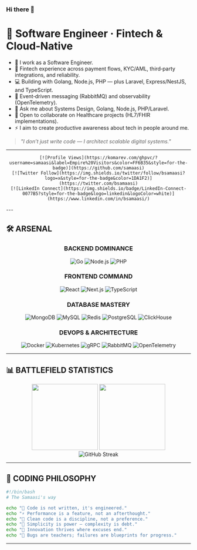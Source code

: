 ### Hi there 👋

# 💫 Software Engineer · Fintech & Cloud‑Native

- 📱 I work as a Software Engineer.
- 🚀 Fintech experience across payment flows, KYC/AML, third‑party integrations, and reliability.
- 💻 Building with Golang, Node.js, PHP — plus Laravel, Express/NestJS, and TypeScript.
- 📡 Event‑driven messaging (RabbitMQ) and observability (OpenTelemetry).
- 💬 Ask me about Systems Design, Golang, Node.js, PHP/Laravel.
- 👯 Open to collaborate on Healthcare projects (HL7/FHIR implementations).
- ⚡ I aim to create productive awareness about tech in people around me.

> *"I don’t just write code — I architect scalable digital systems."*

---
<div align="center">

    [![Profile Views](https://komarev.com/ghpvc/?username=samaasi&label=Empire%20Visitors&color=FF6B35&style=for-the-badge)](https://github.com/samaasi)
    [![Twitter Follow](https://img.shields.io/twitter/follow/bsamaasi?logo=x&style=for-the-badge&color=1DA1F2)](https://twitter.com/bsamaasi)
    [![LinkedIn Connect](https://img.shields.io/badge/LinkedIn-Connect-0077B5?style=for-the-badge&logo=linkedin&logoColor=white)](https://www.linkedin.com/in/bsamaasi/)

</div>
---

## 🛠️ **ARSENAL**

<div align="center">

### **BACKEND DOMINANCE**
![Go](https://img.shields.io/badge/Go-00ADD8?style=for-the-badge&logo=go&logoColor=white)
![Node.js](https://img.shields.io/badge/Node.js-43853D?style=for-the-badge&logo=node.js&logoColor=white)
![PHP](https://img.shields.io/badge/PHP-777BB4?style=for-the-badge&logo=php&logoColor=white)

### **FRONTEND COMMAND**
![React](https://img.shields.io/badge/React-20232A?style=for-the-badge&logo=react&logoColor=61DAFB)
![Next.js](https://img.shields.io/badge/Next.js-000?style=for-the-badge&logo=nextdotjs&logoColor=white)
![TypeScript](https://img.shields.io/badge/TypeScript-3178C6?style=for-the-badge&logo=typescript&logoColor=white)

### **DATABASE MASTERY**
![MongoDB](https://img.shields.io/badge/MongoDB-4EA94B?style=for-the-badge&logo=mongodb&logoColor=white)
![MySQL](https://img.shields.io/badge/MySQL-005C84?style=for-the-badge&logo=mysql&logoColor=white)
![Redis](https://img.shields.io/badge/Redis-DC382D?style=for-the-badge&logo=redis&logoColor=white)
![PostgreSQL](https://img.shields.io/badge/PostgreSQL-316192?style=for-the-badge&logo=postgresql&logoColor=white)
![ClickHouse](https://img.shields.io/badge/ClickHouse-2396F3?style=for-the-badge&logo=clickhouse&logoColor=white)

### **DEVOPS & ARCHITECTURE**
![Docker](https://img.shields.io/badge/Docker-2496ED?style=for-the-badge&logo=docker&logoColor=white)
![Kubernetes](https://img.shields.io/badge/Kubernetes-326CE5?style=for-the-badge&logo=kubernetes&logoColor=white)
![gRPC](https://img.shields.io/badge/gRPC-4285F4?style=for-the-badge&logo=grpc&logoColor=white)
![RabbitMQ](https://img.shields.io/badge/RabbitMQ-FF6600?style=for-the-badge&logo=rabbitmq&logoColor=white)
![OpenTelemetry](https://img.shields.io/badge/OpenTelemetry-00759C?style=for-the-badge&logo=opentelemetry&logoColor=white)

</div>

---

## 📊 **BATTLEFIELD STATISTICS**

<div align="center">

<img height="180em" src="https://github-readme-stats.vercel.app/api?username=samaasi&show_icons=true&theme=radical&hide_border=true&include_all_commits=true&bg_color=0d1117&title_color=FF6B35&text_color=c9d1d9&icon_color=FF6B35&rank_icon=github"/>

<img height="180em" src="https://github-readme-stats.vercel.app/api/top-langs/?username=samaasi&layout=compact&theme=highcontrast&hide_border=true&bg_color=0d1117&title_color=FF6B35&text_color=c9d1d9"/>

</div>

<div align="center">

<img src="https://github-readme-streak-stats.herokuapp.com/?user=samaasi&theme=radical&hide_border=true&background=0d1117&ring=FF6B35&fire=FF6B35&currStreakLabel=FF6B35" alt="GitHub Streak" />

</div>

---

## 💎 **CODING PHILOSOPHY**

```bash
#!/bin/bash
# The Samaasi's way

echo "🎯 Code is not written, it's engineered."
echo "⚡ Performance is a feature, not an afterthought."
echo "🔧 Clean code is a discipline, not a preference."
echo "📐 Simplicity is power — complexity is debt."
echo "🚀 Innovation thrives where excuses end."
echo "💪 Bugs are teachers; failures are blueprints for progress."
```

---

<div align="center">
</div>

<!--
Suggestions:
- Add pinned projects using: https://github-readme-stats.vercel.app/api/pin?username=samaasi&repo=REPO_NAME
- Keep sections concise; focus on your current strengths and interests.
-->
